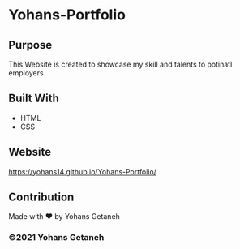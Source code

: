# Yohans-Portfolio


## Purpose
 
This Website is created to showcase my skill and talents to potinatl employers 

## Built With
* HTML
* CSS

## Website
https://yohans14.github.io/Yohans-Portfolio/
## Contribution
Made with ❤️ by Yohans Getaneh

### ©️2021 Yohans Getaneh
